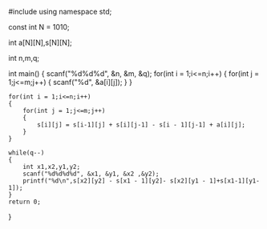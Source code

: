 #include<iostream>
using namespace std;

const int N = 1010;

int a[N][N],s[N][N];

int n,m,q;

int main()
{
    scanf("%d%d%d", &n, &m, &q);
    for(int i = 1;i<=n;i++)
    {
        for(int j = 1;j<=m;j++)
        {
            scanf("%d", &a[i][j]);
        }
    }
    
    for(int i = 1;i<=n;i++)
    {
        for(int j = 1;j<=m;j++)
        {
            s[i][j] = s[i-1][j] + s[i][j-1] - s[i - 1][j-1] + a[i][j];
        }
    }
       
    while(q--)
    {
        int x1,x2,y1,y2;
        scanf("%d%d%d%d", &x1, &y1, &x2 ,&y2);
        printf("%d\n",s[x2][y2] - s[x1 - 1][y2]- s[x2][y1 - 1]+s[x1-1][y1-1]);
    }
    return 0;
}
